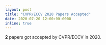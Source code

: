 ```yaml
---
layout: post
title: "CVPR/ECCV 2020 Papers Accepted"
date: 2020-07-20 12:00:00-0000
inline: true
---
```


**2** papers got accepted by CVPR/ECCV in 2020.
